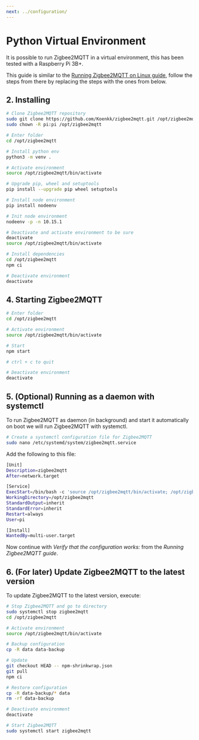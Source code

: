 ```yaml
---
next: ../configuration/
---
```


# Python Virtual Environment
It is possible to run Zigbee2MQTT in a virtual environment, this has been tested with a Raspberry Pi 3B+.

This guide is similar to the [Running Zigbee2MQTT on Linux guide](./01_linux.md), follow the steps from there by replacing the steps with the ones from below.

## 2. Installing
```bash
# Clone Zigbee2MQTT repository
sudo git clone https://github.com/Koenkk/zigbee2mqtt.git /opt/zigbee2mqtt
sudo chown -R pi:pi /opt/zigbee2mqtt

# Enter folder
cd /opt/zigbee2mqtt

# Install python env
python3 -m venv .

# Activate environment
source /opt/zigbee2mqtt/bin/activate

# Upgrade pip, wheel and setuptools
pip install --upgrade pip wheel setuptools

# Install node environment
pip install nodeenv

# Init node environment
nodeenv -p -n 10.15.1

# Deactivate and activate environment to be sure
deactivate
source /opt/zigbee2mqtt/bin/activate

# Install dependencies
cd /opt/zigbee2mqtt
npm ci

# Deactivate environment
deactivate
```

## 4. Starting Zigbee2MQTT
```bash
# Enter folder
cd /opt/zigbee2mqtt

# Activate environment
source /opt/zigbee2mqtt/bin/activate

# Start
npm start

# ctrl + c to quit

# Deactivate environment
deactivate
```

## 5. (Optional) Running as a daemon with systemctl
To run Zigbee2MQTT as daemon (in background) and start it automatically on boot we will run Zigbee2MQTT with systemctl.
```bash
# Create a systemctl configuration file for Zigbee2MQTT
sudo nano /etc/systemd/system/zigbee2mqtt.service
```

Add the following to this file:

```bash
[Unit]
Description=zigbee2mqtt
After=network.target

[Service]
ExecStart=/bin/bash -c 'source /opt/zigbee2mqtt/bin/activate; /opt/zigbee2mqtt/bin/npm start'
WorkingDirectory=/opt/zigbee2mqtt
StandardOutput=inherit
StandardError=inherit
Restart=always
User=pi

[Install]
WantedBy=multi-user.target
```

Now continue with *Verify that the configuration works:* from the *Running Zigbee2MQTT guide*.

## 6. (For later) Update Zigbee2MQTT to the latest version
To update Zigbee2MQTT to the latest version, execute:

```sh
# Stop Zigbee2MQTT and go to directory
sudo systemctl stop zigbee2mqtt
cd /opt/zigbee2mqtt

# Activate environment
source /opt/zigbee2mqtt/bin/activate

# Backup configuration
cp -R data data-backup

# Update
git checkout HEAD -- npm-shrinkwrap.json
git pull
npm ci

# Restore configuration
cp -R data-backup/* data
rm -rf data-backup

# Deactivate environment
deactivate

# Start Zigbee2MQTT
sudo systemctl start zigbee2mqtt
```
